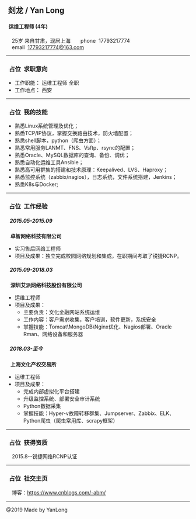 ## &nbsp;**剡龙 / Yan Long**
#### &nbsp;&nbsp;**运维工程师  (4年)**
<!--邮箱/手机号/工作年限和职位-->
&nbsp;&nbsp;&nbsp;&nbsp;25岁 来自甘肃，现居上海&nbsp;&nbsp; 
&nbsp;&nbsp;&nbsp;&nbsp;phone&nbsp;&nbsp;17793217774
&nbsp;&nbsp;&nbsp;&nbsp;email&nbsp;&nbsp;17793217774@163.com

---
### &nbsp;&nbsp;占位&nbsp;&nbsp;**求职意向**
- 工作职能： 运维工程师 全职
- 工作地点： 西安

---
### &nbsp;&nbsp;占位&nbsp;&nbsp;**我的技能**
- 熟悉Linux系统管理及优化；
- 熟悉TCP/IP协议，掌握交换路由技术，防火墙配置；
- 熟悉shell脚本，python（爬虫方面）；
- 熟悉常用服务LANMT、FNS、Vsftp、rsync的配置；
- 熟悉Oracle、MySQL数据库的查询、备份、调优；
- 熟悉自动化运维工具Ansible；
- 熟悉高可用群集的搭建和技术原理：Keepalived、LVS、Haproxy；
- 熟悉监控系统（zabbix/nagios），日志系统，文件系统搭建，Jenkins；
- 熟悉K8s与Docker;

---
### &nbsp;&nbsp;占位&nbsp;&nbsp;**工作经验**
##### &nbsp;&nbsp;&nbsp;2015.05-2015.09
&nbsp;&nbsp;  **卓智网络科技有限公司**
- 实习售后网络工程师
- 项目及成果：独立完成校园网络规划和集成，在职期间考取了锐捷RCNP。
##### &nbsp;&nbsp;&nbsp;2015.09-2018.03
&nbsp;&nbsp;  **深圳艾派网络科技股份有限公司**
- 运维工程师
- 项目及成果：
    - 主要负责：文化金融网站系统运维
    - 工作内容：客户需求收集，客户培训，软件更新，系统安全
    - 掌握技能：Tomcat\MongoDB\Nginx优化、Nagios部署、Oracle Rman、网络设备和服务器
##### &nbsp;&nbsp;&nbsp;2018.03-至今
&nbsp;&nbsp; **上海文化产权交易所**
- 运维工程师
- 项目及成果：
    - 完成内部虚拟化平台搭建
    - 升级监控系统、部署安全审计系统
    - Python数据采集
    - 掌握技能：Hyper-v故障转移群集、Jumpserver、Zabbix、ELK、Python爬虫（爬虫常用库、scrapy框架）

---
### &nbsp;&nbsp;占位&nbsp;&nbsp;**获得资质**
&nbsp;&nbsp;&nbsp;&nbsp;2015.8--锐捷网络RCNP认证

---
### &nbsp;&nbsp;占位&nbsp;&nbsp;**社交主页**

&nbsp;&nbsp;&nbsp;&nbsp;博客：https://www.cnblogs.com/-abm/

---
@2019 Made by YanLong